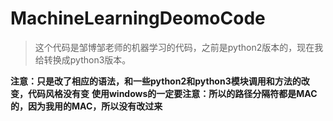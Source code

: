 # MachineLearningDeomoCode
> 这个代码是邹博邹老师的机器学习的代码，之前是python2版本的，现在我给转换成python3版本。

**注意：只是改了相应的语法，和一些python2和python3模块调用和方法的改变，代码风格没有变**
**使用windows的一定要注意：所以的路径分隔符都是MAC的，因为我用的MAC，所以没有改过来**
